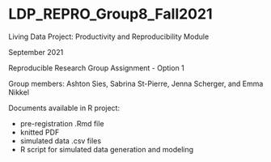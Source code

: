 # LDP_REPRO_Group8_Fall2021

Living Data Project: Productivity and Reproducibility Module

September 2021

Reproducible Research Group Assignment - Option 1

Group members: Ashton Sies, Sabrina St-Pierre, Jenna Scherger, and Emma Nikkel

Documents available in R project:
  - pre-registration .Rmd file 
  - knitted PDF
  - simulated data .csv files
  - R script for simulated data generation and modeling
